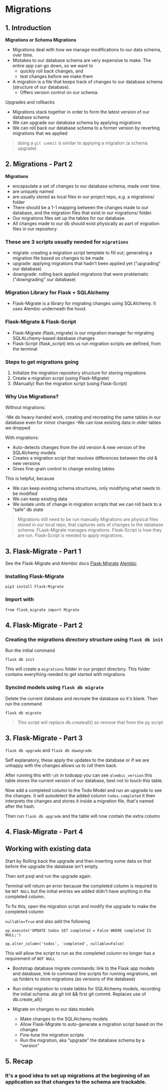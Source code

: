 ﻿# Migrations

## 1. Introduction

**Migrations or Schema Migrations**

- Migrations deal with how we manage modifications to our data schema, over time.
- Mistakes to our database schema are very expensive to make. The entire app can go down, so we want to
  - quickly roll back changes, and
  - test changes before we make them
- A migration is a file that keeps track of changes to our database schema (structure of our database).
  - Offers version control on our schema.

Upgrades and rollbacks

- Migrations stack together in order to form the latest version of our database schema
- We can upgrade our database schema by applying migrations
- We can roll back our database schema to a former version by reverting migrations that we applied

> doing a `git commit` is similar to applying a migration (a schema upgrade)

## 2. Migrations - Part 2

**Migrations**

- encapsulate a set of changes to our database schema, made over time.
- are uniquely named
- are usually stored as local files in our project repo, e.g. a migrations/ folder
- There should be a 1-1 mapping between the changes made to our database, and the migration files that exist in our migrations/ folder.
- Our migrations files set up the tables for our database.
- All changes made to our db should exist physically as part of migration files in our repository.

### These are 3 scripts usually needed for `migrations`

- migrate: creating a migration script template to fill out; generating a migration file based on changes to be made
- upgrade: applying migrations that hadn't been applied yet ("upgrading" our database)
- downgrade: rolling back applied migrations that were problematic ("downgrading" our database)

### Migration Library for Flask + SQLAlchemy

- Flask-Migrate is a library for migrating changes using SQLAlchemy. It uses Alembic underneath the hood.

### Flask-Migrate & Flask-Script

- Flask-Migrate (flask_migrate) is our migration manager for migrating SQLALchemy-based database changes
- Flask-Script (flask_script) lets us run migration scripts we defined, from the terminal

### Steps to get migrations going

1. Initialize the migration repository structure for storing migrations
2. Create a migration script (using Flask-Migrate)
3. (Manually) Run the migration script (using Flask-Script)

### Why Use Migrations?

Without migrations:

-We do heavy-handed work, creating and recreating the same tables in our database even for minor changes
-We can lose existing data in older tables we dropped

With migrations:

- Auto-detects changes from the old version & new version of the SQLAlchemy models
- Creates a migration script that resolves differences between the old & new versions
- Gives fine-grain control to change existing tables

This is helpful, because

- We can keep existing schema structures, only modifying what needs to be modified
- We can keep existing data
- We isolate units of change in migration scripts that we can roll back to a “safe” db state

> Migrations still need to be run manually
> Migrations are physical files stored in our local repo, that captures sets of changes to the database schema.
> FLask-Migrate manages migrations. Flask-Script is how they are run. Flask-Script is needed to apply migrations.

## 3. Flask-Migrate - Part 1

See the Flask-Migrate and Alembic docs [Flask-Migrate](https://flask-migrate.readthedocs.io/en/latest/) [Alembic](https://alembic.sqlalchemy.org/en/latest/)

### Installing Flask-Migrate

`pip3 install Flask-Migrate`

### Import with

`from flask_migrate import Migrate`

## 4. Flask-Migrate - Part 2

### Creating the migrations directory structure using `flask db init`

Run the initial command

`flask db init`

This will create a `migrations` folder in our project directory. This folder contains everything needed to get started with migrations

### Syncind models using `flask db migrate`

Delete the current database and recreate the database so it's blank. Then run the command

`flask db migrate`

> This script will replace db.createall() so remove that from the py script

## 3. Flask-Migrate - Part 3

`flask db upgrade` and `flask db downgrade`

Self explanatory, these apply the updates to the database or if we are unhappy with the changes allows us to roll them back.

After running this with `\dt` in todoapp you can see `alembic_version` this table stores the current version of our database, best not to touch this table.

Now add a completed column to the Todo Model and run an upgrade to see the changes. It will autodetect the added column `todos.completed` it then interprets the changes and stores it inside a migration file, that's named after the hash.

Then run `flask db upgrade` and the table will now contain the extra column

## 4. Flask-Migrate - Part 4

## Working with existing data

Start by Rolling back the upgrade and then inserting some data so that before the upgrade the database isn't empty.

Then exit psql and run the upgrade again.

Terminal will return an error because the completed column is required to be `NOT NULL` but the initial entries we added didn't have anything in the completed column.

To fix this, open the migration script and modify the upgrade to make the completed column

`nullable=True` and also add the following

`op.execute('UPDATE todos SET completed = False WHERE completed IS NULL;')`

`op.alter_column('todos', 'completed', nullable=False)`

This will allow the script to run as the completed column no longer has a requirement of `NOT NULL`

- Bootstrap database migrate commands: link to the Flask app models and database, link to command line scripts for running migrations, set up folders to store migrations (as versions of the database)
- Run initial migration to create tables for SQLAlchemy models, recording the initial schema: ala git init && first git commit. Replaces use of db.create_all()

- Migrate on changes to our data models
  - Make changes to the SQLAlchemy models
  - Allow Flask-Migrate to auto-generate a migration script based on the changes
  - Fine-tune the migration scripts
  - Run the migration, aka “upgrade” the database schema by a “version”

## 5. Recap

### It's a good idea to set up migrations at the beginning of an application so that changes to the schema are trackable.

